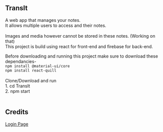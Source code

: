 ## TransIt
A web app that manages your notes.<br>
It allows multiple users to access and their notes.<br>
<br>
Images and media however cannot be stored in these notes. (Working on that)
<br>
This project is build using react for front-end and firebase for back-end.
<br>

Before downloading and running this project make sure to download these dependancies- 
<br/>
    `npm install @material-ui/core`<br>
    `npm install react-quill`
    <br>
    <br>
Clone/Download and run <br>
    1. cd TransIt <br>
    2. npm start<br>
<br>

## Credits
[Login Page](https://www.youtube.com/watch?v=cFgoSrOui2M) 
